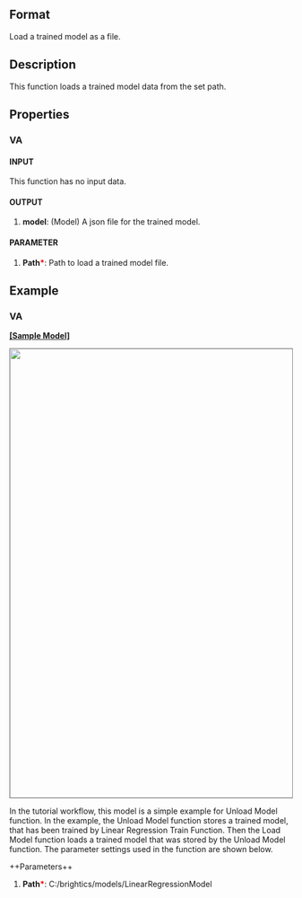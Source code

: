 ## Format
Load a trained model as a file.

## Description
This function loads a trained model data from the set path.


## Properties
### VA
#### INPUT
This function has no input data.
#### OUTPUT
1. **model**: (Model) A json file for the trained model.   

#### PARAMETER
1. **Path**<b style="color:red">*</b>: Path to load a trained model file.

## Example
### VA

**<a href="/static/help/python/sample_model/load_model.json" download>[Sample Model]</a>**

<img src="/static/help/python/sample_model_img/load_model.PNG"  width="800px" style="border: 1px solid gray" >

In the tutorial workflow, this model is a simple example for Unload Model function. In the example, the Unload Model function stores a trained model, that has been trained by Linear Regression Train Function. Then the Load Model function loads a trained model that was stored by the Unload Model function. The parameter settings used in the function are shown below.

++Parameters++
1. **Path**<b style="color:red">*</b>: C:/brightics/models/LinearRegressionModel